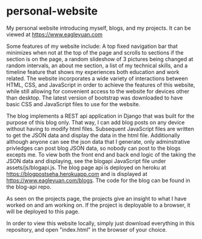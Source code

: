 # personal-website
My personal website introducing myself, blogs, and my projects. It can be viewed at https://www.eagleyuan.com

Some features of my website include: A top fixed navigation bar that minimizes when not at the top of the page and scrolls to sections if the section is on the page, a random slideshow of 3 pictures being changed at random intervals, an about me section, a list of my technical skills, and a timeline feature that shows my experiences both education and work related. The website incorporates a wide variety of interactions between HTML, CSS, and JavaScript in order to achieve the features of this website, while still allowing for convenient access to the website for devices other than desktop. The latest version of bootstrap was downloaded to have basic CSS and JavaScript files to use for the website.

The blog implements a REST api application in Django that was built for the purpose of this blog only. That way, I can add blog posts on any device without having to modify html files. Subsequent JavaScript files are written to get the JSON data and display the data in the html file. Additionally although anyone can see the json data that I generate, only adminstrative privledges can post blog JSON data, so nobody can post to the blogs excepts me. To view both the front end and back end logic of the taking the JSON data and displaying, see the blogapi JavaScript file under assets/js/blogapi.js. The blog page api is deployed on heroku at https://blogpostseha.herokuapp.com and is displayed at https://www.eagleyuan.com/blogs. The code for the blog can be found in the blog-api repo.

As seen on the projects page, the projects give an insight to what I have worked on and am working on. If the project is deployable to a browser, it will be deployed to this page.

In order to view this website locally, simply just download everything in this repository, and open "index.html" in the browser of your choice.
